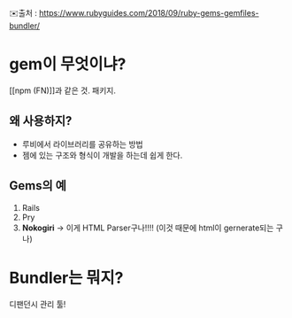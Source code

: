 ---
---

✉️출처 : https://www.rubyguides.com/2018/09/ruby-gems-gemfiles-bundler/




# gem이 무엇이냐?
 [[npm (FN)]]과 같은 것. 패키지.

## 왜 사용하지?
- 루비에서 라이브러리를 공유하는 방법
- 젬에 있는 구조와 형식이 개발을 하는데 쉽게 한다.

## Gems의 예
1. Rails 
2. Pry
3. **Nokogiri** -> 이게 HTML Parser구나!!!! (이것 때문에 html이 gernerate되는 구나)



# Bundler는 뭐지?
디팬던시 관리 툴!

